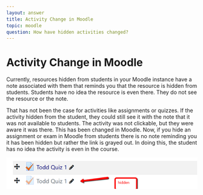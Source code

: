 ```yaml
---
layout: answer
title: Activity Change in Moodle
topic: moodle
question: How have hidden activities changed?
---
```

<!-- todo: add note about when this changed occurred? -->
# Activity Change in Moodle 

Currently, resources hidden from students in your Moodle instance have a note associated with them that reminds you that the resource is hidden from students. Students have no idea the resource is even there. They do not see the resource or the note. 

That has not been the case for activities like assignments or quizzes. If the activity hidden from the student, they could still see it with the note that it was not available to students. The activity was not clickable, but they were aware it was there. This has been changed in Moodle. Now, if you hide an assignment or exam in Moodle from students there is no note reminding you it has been hidden but rather the link is grayed out. In doing this, the student has no idea the activity is even in the course. 

<img class="center" src="../images/moodle_activity_change.png" alt="The link is greyed out.">
